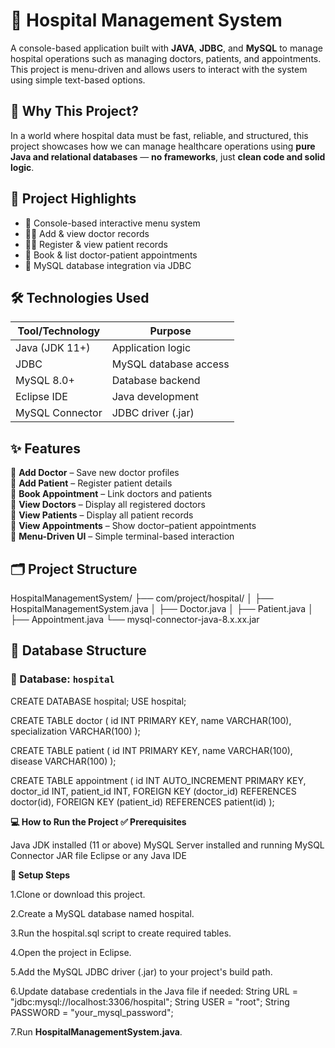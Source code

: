 # 🏥 Hospital Management System

A console-based application built with **JAVA**, **JDBC**, and **MySQL** to manage hospital operations such as managing doctors, patients, and appointments. This project is menu-driven and allows users to interact with the system using simple text-based options.

## 🚀 Why This Project?

In a world where hospital data must be fast, reliable, and structured, this project showcases how we can manage healthcare operations using **pure Java and relational databases** — **no frameworks**, just **clean code and solid logic**.

## 🚀 Project Highlights

- 🎯 Console-based interactive menu system
- 👨‍⚕️ Add & view doctor records
- 🧑‍🦰 Register & view patient records
- 📅 Book & list doctor-patient appointments
- 🔌 MySQL database integration via JDBC

## 🛠 Technologies Used

| Tool/Technology | Purpose                |
|-----------------|------------------------|
| Java (JDK 11+)   | Application logic      |
| JDBC             | MySQL database access  |
| MySQL 8.0+       | Database backend       |
| Eclipse IDE      | Java development       |
| MySQL Connector  | JDBC driver (.jar)     |

## ✨ Features

🔹 **Add Doctor** – Save new doctor profiles  
🔹 **Add Patient** – Register patient details  
🔹 **Book Appointment** – Link doctors and patients  
🔹 **View Doctors** – Display all registered doctors  
🔹 **View Patients** – Display all patient records  
🔹 **View Appointments** – Show doctor–patient appointments  
🔹 **Menu-Driven UI** – Simple terminal-based interaction  

## 🗂 Project Structure

HospitalManagementSystem/
├── com/project/hospital/
│ ├── HospitalManagementSystem.java
│ ├── Doctor.java
│ ├── Patient.java
│ ├── Appointment.java
└── mysql-connector-java-8.x.xx.jar

## 🧩 Database Structure

### 📁 Database: `hospital`

CREATE DATABASE hospital;
USE hospital;

CREATE TABLE doctor (
    id INT PRIMARY KEY,
    name VARCHAR(100),
    specialization VARCHAR(100)
);


CREATE TABLE patient (
    id INT PRIMARY KEY,
    name VARCHAR(100),
    disease VARCHAR(100)
);

CREATE TABLE appointment (
    id INT AUTO_INCREMENT PRIMARY KEY,
    doctor_id INT,
    patient_id INT,
    FOREIGN KEY (doctor_id) REFERENCES doctor(id),
    FOREIGN KEY (patient_id) REFERENCES patient(id)
);

**💻 How to Run the Project
✅ Prerequisites**

Java JDK installed (11 or above)
MySQL Server installed and running
MySQL Connector JAR file
Eclipse or any Java IDE

**🔧 Setup Steps**

1.Clone or download this project.

2.Create a MySQL database named hospital.

3.Run the hospital.sql script to create required tables.

4.Open the project in Eclipse.

5.Add the MySQL JDBC driver (.jar) to your project's build path.

6.Update database credentials in the Java file if needed:
    String URL = "jdbc:mysql://localhost:3306/hospital";
    String USER = "root";
    String PASSWORD = "your_mysql_password";
    
7.Run **HospitalManagementSystem.java**.

